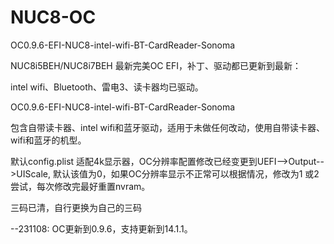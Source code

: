 # NUC8-OC

OC0.9.6-EFI-NUC8-intel-wifi-BT-CardReader-Sonoma

NUC8i5BEH/NUC8i7BEH 最新完美OC EFI，补丁、驱动都已更新到最新：

intel wifi、Bluetooth、雷电3、读卡器均已驱动。

OC0.9.6-EFI-NUC8-intel-wifi-BT-CardReader-Sonoma

包含自带读卡器、intel wifi和蓝牙驱动，适用于未做任何改动，使用自带读卡器、wifi和蓝牙的机型。

默认config.plist 适配4k显示器，OC分辨率配置修改已经变更到UEFI-->Output-->UIScale, 默认该值为0，如果OC分辨率显示不正常可以根据情况，修改为1 或2 尝试，每次修改完最好重置nvram。

三码已清，自行更换为自己的三码

--231108: OC更新到0.9.6，支持更新到14.1.1。
